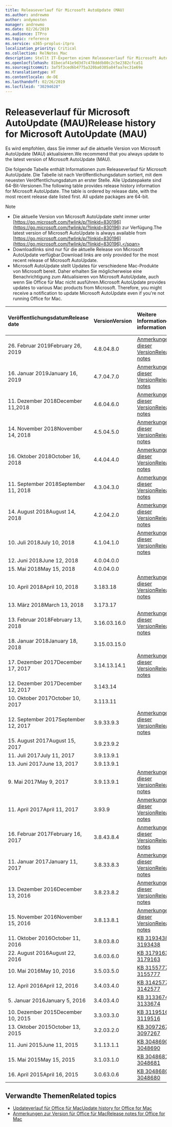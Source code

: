 ```yaml
---
title: Releaseverlauf für Microsoft AutoUpdate (MAU)
ms.author: andrewmo
author: andymosten
manager: andrewmo
ms.date: 02/26/2019
ms.audience: ITPro
ms.topic: reference
ms.service: o365-proplus-itpro
localization_priority: Critical
ms.collection: RelNotes_Mac
description: Stellt IT-Experten einen Releaseverlauf für Microsoft AutoUpdate (MAU) zur Verfügung.
ms.openlocfilehash: 81becaf41e9d3d7c478dddb80c2c5e2382cfca51
ms.sourcegitcommit: 3af5f3ced6b4775a320ba0305a84faa7ec31e69e
ms.translationtype: HT
ms.contentlocale: de-DE
ms.lasthandoff: 02/26/2019
ms.locfileid: "30294628"
---
```

# <a name="release-history-for-microsoft-autoupdate-mau"></a><span data-ttu-id="07b39-103">Releaseverlauf für Microsoft AutoUpdate (MAU)</span><span class="sxs-lookup"><span data-stu-id="07b39-103">Release history for Microsoft AutoUpdate (MAU)</span></span>
 
<span data-ttu-id="07b39-104">Es wird empfohlen, dass Sie immer auf die aktuelle Version von Microsoft AutoUpdate (MAU) aktualisieren.</span><span class="sxs-lookup"><span data-stu-id="07b39-104">We recommend that you always update to the latest version of Microsoft AutoUpdate (MAU).</span></span>

<span data-ttu-id="07b39-p101">Die folgende Tabelle enthält Informationen zum Releaseverlauf für Microsoft AutoUpdate. Die Tabelle ist nach Veröffentlichungsdatum sortiert, mit dem neuesten Veröffentlichungsdatum an erster Stelle. Alle Updatepakete sind 64-Bit-Versionen.</span><span class="sxs-lookup"><span data-stu-id="07b39-p101">The following table provides release history information for Microsoft AutoUpdate. The table is ordered by release date, with the most recent release date listed first. All update packages are 64-bit.</span></span>


> [!NOTE]
> - <span data-ttu-id="07b39-108">Die aktuelle Version von Microsoft AutoUpdate steht immer unter [https://go.microsoft.com/fwlink/p/?linkid=830196](https://go.microsoft.com/fwlink/p/?linkid=830196) zur Verfügung.</span><span class="sxs-lookup"><span data-stu-id="07b39-108">The latest version of Microsoft AutoUpdate is always available from [https://go.microsoft.com/fwlink/p/?linkid=830196](https://go.microsoft.com/fwlink/p/?linkid=830196).</span></span>
> - <span data-ttu-id="07b39-109">Downloadlinks sind nur für die aktuelle Release von Microsoft AutoUpdate verfügbar.</span><span class="sxs-lookup"><span data-stu-id="07b39-109">Download links are only provided for the most recent release of Microsoft AutoUpdate.</span></span>
> - <span data-ttu-id="07b39-p102">Microsoft AutoUpdate stellt Updates für verschiedene Mac-Produkte von Microsoft bereit. Daher erhalten Sie möglicherweise eine Benachrichtigung zum Aktualisieren von Microsoft AutoUpdate, auch wenn Sie Office für Mac nicht ausführen.</span><span class="sxs-lookup"><span data-stu-id="07b39-p102">Microsoft AutoUpdate provides updates to various Mac products from Microsoft. Therefore, you might receive a notification to update Microsoft AutoUpdate even if you're not running Office for Mac.</span></span>
  
|<span data-ttu-id="07b39-112">**Veröffentlichungsdatum**</span><span class="sxs-lookup"><span data-stu-id="07b39-112">**Release date**</span></span>|<span data-ttu-id="07b39-113">**Version**</span><span class="sxs-lookup"><span data-stu-id="07b39-113">**Version**</span></span>|<span data-ttu-id="07b39-114">**Weitere Informationen**</span><span class="sxs-lookup"><span data-stu-id="07b39-114">**More information**</span></span>|<span data-ttu-id="07b39-115">**Downloadlink für Updatepaket**</span><span class="sxs-lookup"><span data-stu-id="07b39-115">**Download link for the update package**</span></span>|
|:-----|:-----|:-----|:-----|
|<span data-ttu-id="07b39-116">26. Februar 2019</span><span class="sxs-lookup"><span data-stu-id="07b39-116">February 26, 2019</span></span> <br/>|<span data-ttu-id="07b39-117">4.8.0</span><span class="sxs-lookup"><span data-stu-id="07b39-117">4.8.0</span></span> <br/> | [<span data-ttu-id="07b39-118">Anmerkungen zu dieser Version</span><span class="sxs-lookup"><span data-stu-id="07b39-118">Release notes</span></span>](release-notes-office-for-mac.md#january-2019-release) <br/> |[<span data-ttu-id="07b39-119">MAU 4.8.0 herunterladen</span><span class="sxs-lookup"><span data-stu-id="07b39-119">Download MAU 4.5.0</span></span>](https://go.microsoft.com/fwlink/p/?linkid=830196) <br/> |
|<span data-ttu-id="07b39-120">16. Januar 2019</span><span class="sxs-lookup"><span data-stu-id="07b39-120">January 16, 2019</span></span> <br/>|<span data-ttu-id="07b39-121">4.7.0</span><span class="sxs-lookup"><span data-stu-id="07b39-121">4.7.0</span></span> <br/> | [<span data-ttu-id="07b39-122">Anmerkungen zu dieser Version</span><span class="sxs-lookup"><span data-stu-id="07b39-122">Release notes</span></span>](release-notes-office-for-mac.md#january-2019-release) <br/> | |
|<span data-ttu-id="07b39-123">11. Dezember 2018</span><span class="sxs-lookup"><span data-stu-id="07b39-123">December 11,2018</span></span> <br/>|<span data-ttu-id="07b39-124">4.6.0</span><span class="sxs-lookup"><span data-stu-id="07b39-124">4.6.0</span></span> <br/> | [<span data-ttu-id="07b39-125">Anmerkungen zu dieser Version</span><span class="sxs-lookup"><span data-stu-id="07b39-125">Release notes</span></span>](release-notes-office-for-mac.md#december-2018-release) <br/> ||
|<span data-ttu-id="07b39-126">14. November 2018</span><span class="sxs-lookup"><span data-stu-id="07b39-126">November 14, 2018</span></span> <br/> |<span data-ttu-id="07b39-127">4.5.0</span><span class="sxs-lookup"><span data-stu-id="07b39-127">4.5.0</span></span> <br/> |[<span data-ttu-id="07b39-128">Anmerkungen zu dieser Version</span><span class="sxs-lookup"><span data-stu-id="07b39-128">Release notes</span></span>](release-notes-office-for-mac.md#november-2018-release) <br/> | |
|<span data-ttu-id="07b39-129">16. Oktober 2018</span><span class="sxs-lookup"><span data-stu-id="07b39-129">October 16, 2018</span></span> <br/> |<span data-ttu-id="07b39-130">4.4.0</span><span class="sxs-lookup"><span data-stu-id="07b39-130">4.4.0</span></span> <br/> |[<span data-ttu-id="07b39-131">Anmerkungen zu dieser Version</span><span class="sxs-lookup"><span data-stu-id="07b39-131">Release notes</span></span>](release-notes-office-for-mac.md#october-2018-release) <br/> | |
|<span data-ttu-id="07b39-132">11. September 2018</span><span class="sxs-lookup"><span data-stu-id="07b39-132">September 11, 2018</span></span>  <br/> |<span data-ttu-id="07b39-133">4.3.0</span><span class="sxs-lookup"><span data-stu-id="07b39-133">4.3.0</span></span>  <br/> |[<span data-ttu-id="07b39-134">Anmerkungen zu dieser Version</span><span class="sxs-lookup"><span data-stu-id="07b39-134">Release notes</span></span>](release-notes-office-for-mac.md#september-2018-release) <br/> | |
|<span data-ttu-id="07b39-135">14. August 2018</span><span class="sxs-lookup"><span data-stu-id="07b39-135">August 14, 2018</span></span>  <br/> |<span data-ttu-id="07b39-136">4.2.0</span><span class="sxs-lookup"><span data-stu-id="07b39-136">4.2.0</span></span>  <br/> |[<span data-ttu-id="07b39-137">Anmerkungen zu dieser Version</span><span class="sxs-lookup"><span data-stu-id="07b39-137">Release notes</span></span>](release-notes-office-for-mac.md#august-2018-release) <br/> | |
|<span data-ttu-id="07b39-138">10. Juli 2018</span><span class="sxs-lookup"><span data-stu-id="07b39-138">July 10, 2018</span></span>  <br/> |<span data-ttu-id="07b39-139">4.1.0</span><span class="sxs-lookup"><span data-stu-id="07b39-139">4.1.0</span></span>  <br/> |[<span data-ttu-id="07b39-140">Anmerkungen zu dieser Version</span><span class="sxs-lookup"><span data-stu-id="07b39-140">Release notes</span></span>](release-notes-office-for-mac.md#july-2018-release) <br/> | |
|<span data-ttu-id="07b39-141">12. Juni 2018</span><span class="sxs-lookup"><span data-stu-id="07b39-141">June 12, 2018</span></span>  <br/> |<span data-ttu-id="07b39-142">4.0.0</span><span class="sxs-lookup"><span data-stu-id="07b39-142">4.0.0</span></span>  <br/> |||
|<span data-ttu-id="07b39-143">15. Mai 2018</span><span class="sxs-lookup"><span data-stu-id="07b39-143">May 15, 2018</span></span>  <br/> |<span data-ttu-id="07b39-144">4.0.0</span><span class="sxs-lookup"><span data-stu-id="07b39-144">4.0.0</span></span>  <br/> |||
|<span data-ttu-id="07b39-145">10. April 2018</span><span class="sxs-lookup"><span data-stu-id="07b39-145">April 10, 2018</span></span>  <br/> |<span data-ttu-id="07b39-146">3.18</span><span class="sxs-lookup"><span data-stu-id="07b39-146">3.18</span></span>  <br/> |[<span data-ttu-id="07b39-147">Anmerkungen zu dieser Version</span><span class="sxs-lookup"><span data-stu-id="07b39-147">Release notes</span></span>](release-notes-office-for-mac.md#april-2018-release) <br/> ||
|<span data-ttu-id="07b39-148">13. März 2018</span><span class="sxs-lookup"><span data-stu-id="07b39-148">March 13, 2018</span></span>  <br/> |<span data-ttu-id="07b39-149">3.17</span><span class="sxs-lookup"><span data-stu-id="07b39-149">3.17</span></span>  <br/> |||
|<span data-ttu-id="07b39-150">13. Februar 2018</span><span class="sxs-lookup"><span data-stu-id="07b39-150">February 13, 2018</span></span>  <br/> |<span data-ttu-id="07b39-151">3.16.0</span><span class="sxs-lookup"><span data-stu-id="07b39-151">3.16.0</span></span>  <br/> |[<span data-ttu-id="07b39-152">Anmerkungen zu dieser Version</span><span class="sxs-lookup"><span data-stu-id="07b39-152">Release notes</span></span>](release-notes-office-for-mac.md#february-2018-release) <br/> | <br/> |
|<span data-ttu-id="07b39-153">18. Januar 2018</span><span class="sxs-lookup"><span data-stu-id="07b39-153">January 18, 2018</span></span>  <br/> |<span data-ttu-id="07b39-154">3.15.0</span><span class="sxs-lookup"><span data-stu-id="07b39-154">3.15.0</span></span>  <br/> |<br/> |
|<span data-ttu-id="07b39-155">17. Dezember 2017</span><span class="sxs-lookup"><span data-stu-id="07b39-155">December 17, 2017</span></span>  <br/> |<span data-ttu-id="07b39-156">3.14.1</span><span class="sxs-lookup"><span data-stu-id="07b39-156">3.14.1</span></span>  <br/> |[<span data-ttu-id="07b39-157">Anmerkungen zu dieser Version</span><span class="sxs-lookup"><span data-stu-id="07b39-157">Release notes</span></span>](release-notes-office-for-mac.md#december-2017-release) <br/> | <br/> |
|<span data-ttu-id="07b39-158">12. Dezember 2017</span><span class="sxs-lookup"><span data-stu-id="07b39-158">December 12, 2017</span></span>  <br/> |<span data-ttu-id="07b39-159">3.14</span><span class="sxs-lookup"><span data-stu-id="07b39-159">3.14</span></span>  <br/> ||  <br/> |
|<span data-ttu-id="07b39-160">10. Oktober 2017</span><span class="sxs-lookup"><span data-stu-id="07b39-160">October 10, 2017</span></span>  <br/> |<span data-ttu-id="07b39-161">3.11</span><span class="sxs-lookup"><span data-stu-id="07b39-161">3.11</span></span>  <br/> ||<br/> |
|<span data-ttu-id="07b39-162">12. September 2017</span><span class="sxs-lookup"><span data-stu-id="07b39-162">September 12, 2017</span></span>  <br/> |<span data-ttu-id="07b39-163">3.9.3</span><span class="sxs-lookup"><span data-stu-id="07b39-163">3.9.3</span></span>  <br/> |[<span data-ttu-id="07b39-164">Anmerkungen zu dieser Version</span><span class="sxs-lookup"><span data-stu-id="07b39-164">Release notes</span></span>](release-notes-office-for-mac.md#september-2017-release) <br/> |<br/> |
|<span data-ttu-id="07b39-165">15. August 2017</span><span class="sxs-lookup"><span data-stu-id="07b39-165">August 15, 2017</span></span>  <br/> |<span data-ttu-id="07b39-166">3.9.2</span><span class="sxs-lookup"><span data-stu-id="07b39-166">3.9.2</span></span>  <br/> || <br/> |
|<span data-ttu-id="07b39-167">11. Juli 2017</span><span class="sxs-lookup"><span data-stu-id="07b39-167">July 11, 2017</span></span>  <br/> |<span data-ttu-id="07b39-168">3.9.1</span><span class="sxs-lookup"><span data-stu-id="07b39-168">3.9.1</span></span>  <br/> || <br/> |
|<span data-ttu-id="07b39-169">13. Juni 2017</span><span class="sxs-lookup"><span data-stu-id="07b39-169">June 13, 2017</span></span>  <br/> |<span data-ttu-id="07b39-170">3.9.1</span><span class="sxs-lookup"><span data-stu-id="07b39-170">3.9.1</span></span>  <br/> || <br/> |
|<span data-ttu-id="07b39-171">9. Mai 2017</span><span class="sxs-lookup"><span data-stu-id="07b39-171">May 9, 2017</span></span>  <br/> |<span data-ttu-id="07b39-172">3.9.1</span><span class="sxs-lookup"><span data-stu-id="07b39-172">3.9.1</span></span>  <br/> |[<span data-ttu-id="07b39-173">Anmerkungen zu dieser Version</span><span class="sxs-lookup"><span data-stu-id="07b39-173">Release notes</span></span>](release-notes-office-for-mac.md#may-2017-release) <br/> | <br/> |
|<span data-ttu-id="07b39-174">11. April 2017</span><span class="sxs-lookup"><span data-stu-id="07b39-174">April 11, 2017</span></span>  <br/> |<span data-ttu-id="07b39-175">3.9</span><span class="sxs-lookup"><span data-stu-id="07b39-175">3.9</span></span>  <br/> |[<span data-ttu-id="07b39-176">Anmerkungen zu dieser Version</span><span class="sxs-lookup"><span data-stu-id="07b39-176">Release notes</span></span>](release-notes-office-for-mac.md#april-2017-release) <br/> |  <br/> |
|<span data-ttu-id="07b39-177">16. Februar 2017</span><span class="sxs-lookup"><span data-stu-id="07b39-177">February 16, 2017</span></span>  <br/> |<span data-ttu-id="07b39-178">3.8.4</span><span class="sxs-lookup"><span data-stu-id="07b39-178">3.8.4</span></span>  <br/> |[<span data-ttu-id="07b39-179">Anmerkungen zu dieser Version</span><span class="sxs-lookup"><span data-stu-id="07b39-179">Release notes</span></span>](release-notes-office-for-mac.md#february-2017-release) <br/> | <br/> |
|<span data-ttu-id="07b39-180">11. Januar 2017</span><span class="sxs-lookup"><span data-stu-id="07b39-180">January 11, 2017</span></span>  <br/> |<span data-ttu-id="07b39-181">3.8.3</span><span class="sxs-lookup"><span data-stu-id="07b39-181">3.8.3</span></span>  <br/> |[<span data-ttu-id="07b39-182">Anmerkungen zu dieser Version</span><span class="sxs-lookup"><span data-stu-id="07b39-182">Release notes</span></span>](release-notes-office-for-mac.md#january-2017-release) <br/> | <br/> |
|<span data-ttu-id="07b39-183">13. Dezember 2016</span><span class="sxs-lookup"><span data-stu-id="07b39-183">December 13, 2016</span></span>  <br/> |<span data-ttu-id="07b39-184">3.8.2</span><span class="sxs-lookup"><span data-stu-id="07b39-184">3.8.2</span></span>  <br/> |[<span data-ttu-id="07b39-185">Anmerkungen zu dieser Version</span><span class="sxs-lookup"><span data-stu-id="07b39-185">Release notes</span></span>](release-notes-office-for-mac.md#december-2016-release) <br/> | <br/> |
|<span data-ttu-id="07b39-186">15. November 2016</span><span class="sxs-lookup"><span data-stu-id="07b39-186">November 15, 2016</span></span>  <br/> |<span data-ttu-id="07b39-187">3.8.1</span><span class="sxs-lookup"><span data-stu-id="07b39-187">3.8.1</span></span>  <br/> |[<span data-ttu-id="07b39-188">Anmerkungen zu dieser Version</span><span class="sxs-lookup"><span data-stu-id="07b39-188">Release notes</span></span>](release-notes-office-for-mac.md#november-2016-release) <br/> | <br/> |
|<span data-ttu-id="07b39-189">11. Oktober 2016</span><span class="sxs-lookup"><span data-stu-id="07b39-189">October 11, 2016</span></span>  <br/> |<span data-ttu-id="07b39-190">3.8.0</span><span class="sxs-lookup"><span data-stu-id="07b39-190">3.8.0</span></span>  <br/> |[<span data-ttu-id="07b39-191">KB 3193438</span><span class="sxs-lookup"><span data-stu-id="07b39-191">KB 3193438</span></span>](https://support.microsoft.com/kb/3193438) <br/> | <br/> |
|<span data-ttu-id="07b39-192">22. August 2016</span><span class="sxs-lookup"><span data-stu-id="07b39-192">August 22, 2016</span></span>  <br/> |<span data-ttu-id="07b39-193">3.6.0</span><span class="sxs-lookup"><span data-stu-id="07b39-193">3.6.0</span></span>  <br/> |[<span data-ttu-id="07b39-194">KB 3179163</span><span class="sxs-lookup"><span data-stu-id="07b39-194">KB 3179163</span></span>](https://support.microsoft.com/kb/3179163) <br/> | <br/> |
|<span data-ttu-id="07b39-195">10. Mai 2016</span><span class="sxs-lookup"><span data-stu-id="07b39-195">May 10, 2016</span></span>  <br/> |<span data-ttu-id="07b39-196">3.5.0</span><span class="sxs-lookup"><span data-stu-id="07b39-196">3.5.0</span></span>  <br/> |[<span data-ttu-id="07b39-197">KB 3155777</span><span class="sxs-lookup"><span data-stu-id="07b39-197">KB 3155777</span></span>](https://support.microsoft.com/kb/3155777) <br/> | <br/> |
|<span data-ttu-id="07b39-198">12. April 2016</span><span class="sxs-lookup"><span data-stu-id="07b39-198">April 12, 2016</span></span>  <br/> |<span data-ttu-id="07b39-199">3.4.0</span><span class="sxs-lookup"><span data-stu-id="07b39-199">3.4.0</span></span>  <br/> |[<span data-ttu-id="07b39-200">KB 3142577</span><span class="sxs-lookup"><span data-stu-id="07b39-200">KB 3142577</span></span>](https://support.microsoft.com/kb/3142577) <br/> | <br/> |
|<span data-ttu-id="07b39-201">5. Januar 2016</span><span class="sxs-lookup"><span data-stu-id="07b39-201">January 5, 2016</span></span>  <br/> |<span data-ttu-id="07b39-202">3.4.0</span><span class="sxs-lookup"><span data-stu-id="07b39-202">3.4.0</span></span>  <br/> |[<span data-ttu-id="07b39-203">KB 3133674</span><span class="sxs-lookup"><span data-stu-id="07b39-203">KB 3133674</span></span>](https://support.microsoft.com/kb/3133674) <br/> | <br/> |
|<span data-ttu-id="07b39-204">10. Dezember 2015</span><span class="sxs-lookup"><span data-stu-id="07b39-204">December 10, 2015</span></span>  <br/> |<span data-ttu-id="07b39-205">3.3.0</span><span class="sxs-lookup"><span data-stu-id="07b39-205">3.3.0</span></span>  <br/> |[<span data-ttu-id="07b39-206">KB 3119516</span><span class="sxs-lookup"><span data-stu-id="07b39-206">KB 3119516</span></span>](https://support.microsoft.com/kb/3119516) <br/> | <br/> |
|<span data-ttu-id="07b39-207">13. Oktober 2015</span><span class="sxs-lookup"><span data-stu-id="07b39-207">October 13, 2015</span></span>  <br/> |<span data-ttu-id="07b39-208">3.2.0</span><span class="sxs-lookup"><span data-stu-id="07b39-208">3.2.0</span></span>  <br/> |[<span data-ttu-id="07b39-209">KB 3097267</span><span class="sxs-lookup"><span data-stu-id="07b39-209">KB 3097267</span></span>](https://support.microsoft.com/kb/3097267) <br/> | <br/> |
|<span data-ttu-id="07b39-210">11. Juni 2015</span><span class="sxs-lookup"><span data-stu-id="07b39-210">June 11, 2015</span></span>  <br/> |<span data-ttu-id="07b39-211">3.1.1</span><span class="sxs-lookup"><span data-stu-id="07b39-211">3.1.1</span></span>  <br/> |[<span data-ttu-id="07b39-212">KB 3048690</span><span class="sxs-lookup"><span data-stu-id="07b39-212">KB 3048690</span></span>](https://support.microsoft.com/kb/3048690) <br/> | <br/> |
|<span data-ttu-id="07b39-213">15. Mai 2015</span><span class="sxs-lookup"><span data-stu-id="07b39-213">May 15, 2015</span></span>  <br/> |<span data-ttu-id="07b39-214">3.1.0</span><span class="sxs-lookup"><span data-stu-id="07b39-214">3.1.0</span></span>  <br/> |[<span data-ttu-id="07b39-215">KB 3048681</span><span class="sxs-lookup"><span data-stu-id="07b39-215">KB 3048681</span></span>](https://support.microsoft.com/kb/3048681) <br/> | <br/> |
|<span data-ttu-id="07b39-216">16. April 2015</span><span class="sxs-lookup"><span data-stu-id="07b39-216">April 16, 2015</span></span>  <br/> |<span data-ttu-id="07b39-217">3.0.6</span><span class="sxs-lookup"><span data-stu-id="07b39-217">3.0.6</span></span>  <br/> |[<span data-ttu-id="07b39-218">KB 3048680</span><span class="sxs-lookup"><span data-stu-id="07b39-218">KB 3048680</span></span>](https://support.microsoft.com/kb/3048680) <br/> | <br/> |

## <a name="related-topics"></a><span data-ttu-id="07b39-219">Verwandte Themen</span><span class="sxs-lookup"><span data-stu-id="07b39-219">Related topics</span></span>

- [<span data-ttu-id="07b39-220">Updateverlauf für Office für Mac</span><span class="sxs-lookup"><span data-stu-id="07b39-220">Update history for Office for Mac</span></span>](update-history-office-for-mac.md)
- [<span data-ttu-id="07b39-221">Anmerkungen zur Version für Office für Mac</span><span class="sxs-lookup"><span data-stu-id="07b39-221">Release notes for Office for Mac</span></span>](release-notes-office-for-mac.md) 